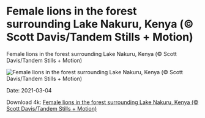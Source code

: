 # Female lions in the forest surrounding Lake Nakuru, Kenya (© Scott Davis/Tandem Stills + Motion)

Female lions in the forest surrounding Lake Nakuru, Kenya (© Scott Davis/Tandem Stills + Motion)

![Female lions in the forest surrounding Lake Nakuru, Kenya (© Scott Davis/Tandem Stills + Motion)](https://bing.com/th?id=OHR.WWDLions_EN-US0205102042_UHD.jpg&w=1024&h=576)

Date: 2021-03-04

Download 4k: [Female lions in the forest surrounding Lake Nakuru, Kenya (© Scott Davis/Tandem Stills + Motion)](https://bing.com/th?id=OHR.WWDLions_EN-US0205102042_UHD.jpg)


